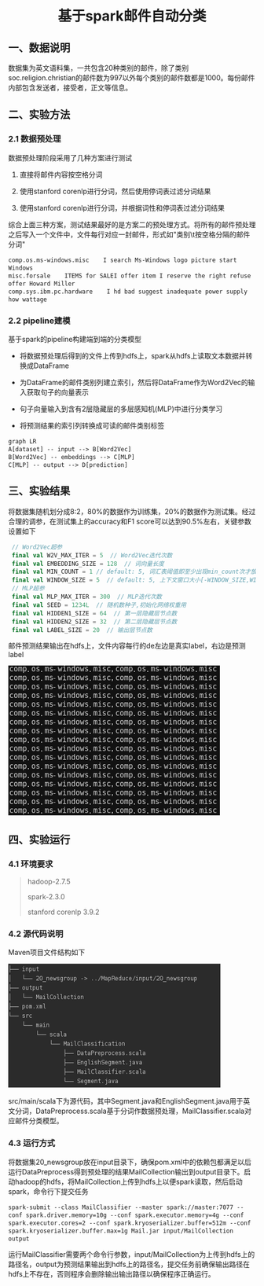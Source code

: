 <center><h1>基于spark邮件自动分类</h1></center>

## 一、数据说明

数据集为英文语料集，一共包含20种类别的邮件，除了类别soc.religion.christian的邮件数为997以外每个类别的邮件数都是1000。每份邮件内部包含发送者，接受者，正文等信息。



## 二、实验方法

### 2.1 数据预处理

数据预处理阶段采用了几种方案进行测试

1. 直接将邮件内容按空格分词

2. 使用stanford corenlp进行分词，然后使用停词表过滤分词结果

3. 使用stanford corenlp进行分词，并根据词性和停词表过滤分词结果

综合上面三种方案，测试结果最好的是方案二的预处理方式。将所有的邮件预处理之后写入一个文件中，文件每行对应一封邮件，形式如"类别\t按空格分隔的邮件分词"

```
comp.os.ms-windows.misc    I search Ms-Windows logo picture start Windows
misc.forsale    ITEMS for SALEI offer item I reserve the right refuse offer Howard Miller
comp.sys.ibm.pc.hardware    I hd bad suggest inadequate power supply how wattage
```

### 2.2 pipeline建模

基于spark的pipeline构建端到端的分类模型

* 将数据预处理后得到的文件上传到hdfs上，spark从hdfs上读取文本数据并转换成DataFrame
* 为DataFrame的邮件类别列建立索引，然后将DataFrame作为Word2Vec的输入获取句子的向量表示

* 句子向量输入到含有2层隐藏层的多层感知机(MLP)中进行分类学习
* 将预测结果的索引列转换成可读的邮件类别标签

```mermaid
graph LR
A[dataset] -- input --> B[Word2Vec]
B[Word2Vec] -- embeddings --> C[MLP]
C[MLP] -- output --> D[prediction]
```



## 三、实验结果

将数据集随机划分成8:2，80%的数据作为训练集，20%的数据作为测试集。经过合理的调参，在测试集上的accuracy和F1 score可以达到90.5%左右，关键参数设置如下

```scala
 // Word2Vec超参
 final val W2V_MAX_ITER = 5  // Word2Vec迭代次数
 final val EMBEDDING_SIZE = 128  // 词向量长度
 final val MIN_COUNT = 1 // default: 5, 词汇表阈值即至少出现min_count次才放入词汇表中 
 final val WINDOW_SIZE = 5  // default: 5, 上下文窗口大小[-WINDOW_SIZE,WINDOW_SIZE]
 // MLP超参
 final val MLP_MAX_ITER = 300  // MLP迭代次数
 final val SEED = 1234L  // 随机数种子,初始化网络权重用
 final val HIDDEN1_SIZE = 64  // 第一层隐藏层节点数
 final val HIDDEN2_SIZE = 32  // 第二层隐藏层节点数
 final val LABEL_SIZE = 20  // 输出层节点数
```

邮件预测结果输出在hdfs上，文件内容每行的de左边是真实label，右边是预测label

![](https://raw.githubusercontent.com/tracy-talent/Notes/master/imgs/spark-mail1.png)



## 四、实验运行

### 4.1 环境要求

> hadoop-2.7.5
>
> spark-2.3.0
>
> stanford corenlp 3.9.2

### 4.2 源代码说明

Maven项目文件结构如下

![](https://raw.githubusercontent.com/tracy-talent/Notes/master/imgs/spark-mail2.png)

src/main/scala下为源代码，其中Segment.java和EnglishSegment.java用于英文分词，DataPreprocess.scala基于分词作数据预处理，MailClassifier.scala对应邮件分类模型。

### 4.3 运行方式

将数据集20_newsgroup放在input目录下，确保pom.xml中的依赖包都满足以后运行DataPreprocess得到预处理的结果MailCollection输出到output目录下。启动hadoop的hdfs，将MailCollection上传到hdfs上以便spark读取，然后启动spark，命令行下提交任务

```shell
spark-submit --class MailClassifier --master spark://master:7077 --conf spark.driver.memory=10g --conf spark.executor.memory=4g --conf spark.executor.cores=2 --conf spark.kryoserializer.buffer=512m --conf spark.kryoserializer.buffer.max=1g Mail.jar input/MailCollection output
```

运行MailClassifier需要两个命令行参数，input/MailCollection为上传到hdfs上的路径名，output为预测结果输出到hdfs上的路径名，提交任务前确保输出路径在hdfs上不存在，否则程序会删除输出输出路径以确保程序正确运行。